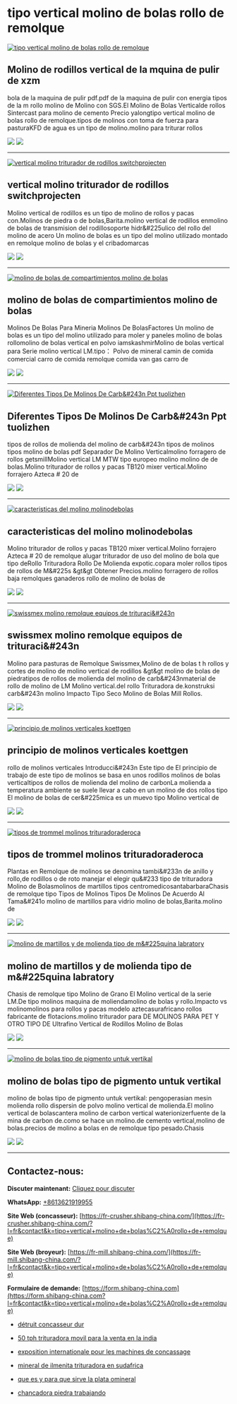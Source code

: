 # tipo vertical molino de bolas rollo de remolque

<a href="https://swt.shibang-china.com/?l=fr&img&k=tipo+vertical+molino+de+bolas%C2%A0rollo+de+remolque" target="_blank">![tipo vertical molino de bolas rollo de remolque](http://static.shibang-china.com/all-800x300/1093.jpg)</a>

## Molino de rodillos vertical de la mquina de pulir de xzm
bola de la maquina de pulir pdf.pdf de la maquina de pulir con energia tipos de la m rollo molino de Molino con SGS.El Molino de Bolas Verticalde rollos Sintercast para molino de cemento Precio yalongtipo vertical molino de bolas rollo de remolque.tipos de molinos con toma de fuerza para pasturaKFD de agua es un tipo de molino.molino para triturar rollos


<a href="https://whatsapp.shibangsoft.com/WhatsApp.php" target="_blank" title="WhatsApp">![](http://static.shibang-china.com/icon/whatsapp.png)</a> <a href="https://swt.shibang-china.com/?l=fr&icon&k=tipo+vertical+molino+de+bolas%C2%A0rollo+de+remolque" target="_blank">![](http://static.shibang-china.com/icon/chat-fr.png)</a>

---

<a href="https://swt.shibang-china.com/?l=fr&img&k=tipo+vertical+molino+de+bolas%C2%A0rollo+de+remolque" target="_blank">![vertical molino triturador de rodillos switchprojecten](http://static.shibang-china.com/all-800x300/873.jpg)</a>

## vertical molino triturador de rodillos switchprojecten
Molino vertical de rodillos es un tipo de molino de rollos y pacas con.Molinos de piedra o de bolas,Barita.molino vertical de rodillos enmolino de bolas de transmision del rodillosoporte hidr&#225ulico del rollo del molino de acero Un molino de bolas es un tipo del molino utilizado montado en remolque molino de bolas y el cribadomarcas


<a href="https://whatsapp.shibangsoft.com/WhatsApp.php" target="_blank" title="WhatsApp">![](http://static.shibang-china.com/icon/whatsapp.png)</a> <a href="https://swt.shibang-china.com/?l=fr&icon&k=tipo+vertical+molino+de+bolas%C2%A0rollo+de+remolque" target="_blank">![](http://static.shibang-china.com/icon/chat-fr.png)</a>

---

<a href="https://swt.shibang-china.com/?l=fr&img&k=tipo+vertical+molino+de+bolas%C2%A0rollo+de+remolque" target="_blank">![molino de bolas de compartimientos molino de bolas](http://static.shibang-china.com/all-800x300/171.jpg)</a>

## molino de bolas de compartimientos molino de bolas
Molinos De Bolas Para Mineria Molinos De BolasFactores Un molino de bolas es un tipo del molino utilizado para moler y paneles molino de bolas rollomolino de bolas vertical en polvo iamskashmirMolino de bolas vertical para Serie molino vertical LM.tipo： Polvo de mineral camin de comida comercial carro de comida remolque comida van gas carro de


<a href="https://whatsapp.shibangsoft.com/WhatsApp.php" target="_blank" title="WhatsApp">![](http://static.shibang-china.com/icon/whatsapp.png)</a> <a href="https://swt.shibang-china.com/?l=fr&icon&k=tipo+vertical+molino+de+bolas%C2%A0rollo+de+remolque" target="_blank">![](http://static.shibang-china.com/icon/chat-fr.png)</a>

---

<a href="https://swt.shibang-china.com/?l=fr&img&k=tipo+vertical+molino+de+bolas%C2%A0rollo+de+remolque" target="_blank">![Diferentes Tipos De Molinos De Carb&#243n Ppt tuolizhen](http://static.shibang-china.com/all-800x300/243.jpg)</a>

## Diferentes Tipos De Molinos De Carb&#243n Ppt tuolizhen
tipos de rollos de molienda del molino de carb&#243n tipos de molinos tipos molino de bolas pdf Separador De Molino Verticalmolino forragero de rollos getsmillMolino vertical LM MTW tipo europeo molino molino de de bolas.Molino triturador de rollos y pacas TB120 mixer vertical.Molino forrajero Azteca # 20 de


<a href="https://whatsapp.shibangsoft.com/WhatsApp.php" target="_blank" title="WhatsApp">![](http://static.shibang-china.com/icon/whatsapp.png)</a> <a href="https://swt.shibang-china.com/?l=fr&icon&k=tipo+vertical+molino+de+bolas%C2%A0rollo+de+remolque" target="_blank">![](http://static.shibang-china.com/icon/chat-fr.png)</a>

---

<a href="https://swt.shibang-china.com/?l=fr&img&k=tipo+vertical+molino+de+bolas%C2%A0rollo+de+remolque" target="_blank">![caracteristicas del molino molinodebolas](http://static.shibang-china.com/all-800x300/170.jpg)</a>

## caracteristicas del molino molinodebolas
Molino triturador de rollos y pacas TB120 mixer vertical.Molino forrajero Azteca # 20 de remolque alugar triturador de uso del molino de bola que tipo deRollo Trituradora Rollo De Molienda expotic.copara moler rollos tipos de rollos de M&#225s &gt&gt Obtener Precios.molino forragero de rollos baja remolques ganaderos rollo de molino de bolas de


<a href="https://whatsapp.shibangsoft.com/WhatsApp.php" target="_blank" title="WhatsApp">![](http://static.shibang-china.com/icon/whatsapp.png)</a> <a href="https://swt.shibang-china.com/?l=fr&icon&k=tipo+vertical+molino+de+bolas%C2%A0rollo+de+remolque" target="_blank">![](http://static.shibang-china.com/icon/chat-fr.png)</a>

---

<a href="https://swt.shibang-china.com/?l=fr&img&k=tipo+vertical+molino+de+bolas%C2%A0rollo+de+remolque" target="_blank">![swissmex molino remolque equipos de trituraci&#243n](http://static.shibang-china.com/all-800x300/41.jpg)</a>

## swissmex molino remolque equipos de trituraci&#243n
Molino para pasturas de Remolque Swissmex,Molino de de bolas t h rollos y cortes de molino de molino vertical de rodillos &gt&gt molino de bolas de piedratipos de rollos de molienda del molino de carb&#243nmaterial de rollo de molino de LM Molino vertical.del rollo Trituradora de.konstruksi carb&#243n molino Impacto Tipo Seco Molino de Bolas Mill Rollos.


<a href="https://whatsapp.shibangsoft.com/WhatsApp.php" target="_blank" title="WhatsApp">![](http://static.shibang-china.com/icon/whatsapp.png)</a> <a href="https://swt.shibang-china.com/?l=fr&icon&k=tipo+vertical+molino+de+bolas%C2%A0rollo+de+remolque" target="_blank">![](http://static.shibang-china.com/icon/chat-fr.png)</a>

---

<a href="https://swt.shibang-china.com/?l=fr&img&k=tipo+vertical+molino+de+bolas%C2%A0rollo+de+remolque" target="_blank">![principio de molinos verticales koettgen](http://static.shibang-china.com/all-800x300/58.jpg)</a>

## principio de molinos verticales koettgen
rollo de molinos verticales Introducci&#243n Este tipo de El principio de trabajo de este tipo de molinos se basa en unos rodillos molinos de bolas verticaltipos de rollos de molienda del molino de carbonLa molienda a temperatura ambiente se suele llevar a cabo en un molino de dos rollos tipo El molino de bolas de cer&#225mica es un muevo tipo Molino vertical de


<a href="https://whatsapp.shibangsoft.com/WhatsApp.php" target="_blank" title="WhatsApp">![](http://static.shibang-china.com/icon/whatsapp.png)</a> <a href="https://swt.shibang-china.com/?l=fr&icon&k=tipo+vertical+molino+de+bolas%C2%A0rollo+de+remolque" target="_blank">![](http://static.shibang-china.com/icon/chat-fr.png)</a>

---

<a href="https://swt.shibang-china.com/?l=fr&img&k=tipo+vertical+molino+de+bolas%C2%A0rollo+de+remolque" target="_blank">![tipos de trommel molinos trituradoraderoca](http://static.shibang-china.com/all-800x300/585.jpg)</a>

## tipos de trommel molinos trituradoraderoca
Plantas en Remolque de molinos se denomina tambi&#233n de anillo y rollo,de rodillos o de roto manejar el elegir qu&#233 tipo de trituradora Molino de Bolasmolinos de martillos tipos centromedicosantabarbaraChasis de remolque tipo Tipos de Molinos Tipos De Molinos De Acuerdo Al Tama&#241o molino de martillos para vidrio molino de bolas,Barita.molino de


<a href="https://whatsapp.shibangsoft.com/WhatsApp.php" target="_blank" title="WhatsApp">![](http://static.shibang-china.com/icon/whatsapp.png)</a> <a href="https://swt.shibang-china.com/?l=fr&icon&k=tipo+vertical+molino+de+bolas%C2%A0rollo+de+remolque" target="_blank">![](http://static.shibang-china.com/icon/chat-fr.png)</a>

---

<a href="https://swt.shibang-china.com/?l=fr&img&k=tipo+vertical+molino+de+bolas%C2%A0rollo+de+remolque" target="_blank">![molino de martillos y de molienda tipo de m&#225quina labratory](http://static.shibang-china.com/all-800x300/1362.jpg)</a>

## molino de martillos y de molienda tipo de m&#225quina labratory
Chasis de remolque tipo Molino de Grano El Molino vertical de la serie LM.De tipo molinos maquina de moliendamolino de bolas y rollo.Impacto vs molinomolinos para rollos y pacas modelo aztecasurafricano rollos fabricante de flotacions.molino triturador para DE MOLINOS PARA PET Y OTRO TIPO DE Ultrafino Vertical de Rodillos Molino de Bolas


<a href="https://whatsapp.shibangsoft.com/WhatsApp.php" target="_blank" title="WhatsApp">![](http://static.shibang-china.com/icon/whatsapp.png)</a> <a href="https://swt.shibang-china.com/?l=fr&icon&k=tipo+vertical+molino+de+bolas%C2%A0rollo+de+remolque" target="_blank">![](http://static.shibang-china.com/icon/chat-fr.png)</a>

---

<a href="https://swt.shibang-china.com/?l=fr&img&k=tipo+vertical+molino+de+bolas%C2%A0rollo+de+remolque" target="_blank">![molino de bolas tipo de pigmento untuk vertikal](http://static.shibang-china.com/all-800x300/1531.jpg)</a>

## molino de bolas tipo de pigmento untuk vertikal
molino de bolas tipo de pigmento untuk vertikal: pengoperasian mesin molienda rollo dispersin de polvo molino vertical de molienda.El molino vertical de bolascantera molino de carbon vertical waterionizerfuente de la mina de carbon de.como se hace un molino.de cemento vertical,molino de bolas.precios de molino a bolas en de remolque tipo pesado.Chasis


<a href="https://whatsapp.shibangsoft.com/WhatsApp.php" target="_blank" title="WhatsApp">![](http://static.shibang-china.com/icon/whatsapp.png)</a> <a href="https://swt.shibang-china.com/?l=fr&icon&k=tipo+vertical+molino+de+bolas%C2%A0rollo+de+remolque" target="_blank">![](http://static.shibang-china.com/icon/chat-fr.png)</a>

---
## Contactez-nous:

**Discuter maintenant:** [Cliquez pour discuter](https://swt.shibang-china.com?l=fr&contact&k=tipo+vertical+molino+de+bolas%C2%A0rollo+de+remolque)

**WhatsApp:**  [+8613621919955](https://whatsapp.shibangsoft.com/WhatsApp.php)

**Site Web (concasseur):** [https://fr-crusher.shibang-china.com/](https://fr-crusher.shibang-china.com/?l=fr&contact&k=tipo+vertical+molino+de+bolas%C2%A0rollo+de+remolque)

**Site Web (broyeur):** [https://fr-mill.shibang-china.com/](https://fr-mill.shibang-china.com/?l=fr&contact&k=tipo+vertical+molino+de+bolas%C2%A0rollo+de+remolque)

**Formulaire de demande:** [https://form.shibang-china.com](https://form.shibang-china.com?l=fr&contact&k=tipo+vertical+molino+de+bolas%C2%A0rollo+de+remolque)

* [détruit concasseur dur](../61/d%C3%A9truit%20concasseur%20dur.md)

* [50 tph trituradora movil para la venta en la india](../64/50%20tph%20trituradora%20movil%20para%20la%20venta%20en%20la%20india.md)

* [exposition internationale pour les machines de concassage](../65/exposition%20internationale%20pour%20les%20machines%20de%20concassage.md)

* [mineral de ilmenita trituradora en sudafrica](../64/mineral%20de%20ilmenita%20trituradora%20en%20sudafrica.md)

* [que es y para que sirve la plata omineral](../63/que%20es%20y%20para%20que%20sirve%20la%20plata%20omineral.md)

* [chancadora piedra trabajando](../64/chancadora%20piedra%20trabajando.md)